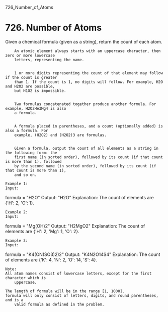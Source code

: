 726_Number_of_Atoms
# 726. Number of Atoms

Given a chemical formula (given as a string), return the count of each atom.
    
    
        An atomic element always starts with an uppercase character, then zero or more lowercase
        letters, representing the name.
    
    
        1 or more digits representing the count of that element may follow if the count is greater
        than 1. If the count is 1, no digits will follow. For example, H2O and H2O2 are possible,
        but H1O2 is impossible.
    
    
        Two formulas concatenated together produce another formula. For example, H2O2He3Mg4 is also
        a formula.
    
    
        A formula placed in parentheses, and a count (optionally added) is also a formula. For
        example, (H2O2) and (H2O2)3 are formulas.
    
    
        Given a formula, output the count of all elements as a string in the following form: the
        first name (in sorted order), followed by its count (if that count is more than 1), followed
        by the second name (in sorted order), followed by its count (if that count is more than 1),
        and so on.

    Example 1:
    Input:
formula = "H2O"
Output: "H2O"
Explanation:
The count of elements are {'H': 2, 'O': 1}.

    

    Example 2:
    Input:
formula = "Mg(OH)2"
Output: "H2MgO2"
Explanation:
The count of elements are {'H': 2, 'Mg': 1, 'O': 2}.

    

    Example 3:
    Input:
formula = "K4(ON(SO3)2)2"
Output: "K4N2O14S4"
Explanation:
The count of elements are {'K': 4, 'N': 2, 'O': 14, 'S': 4}.

    

    Note:
    All atom names consist of lowercase letters, except for the first character which is
        uppercase.
    
    The length of formula will be in the range [1, 1000].
    formula will only consist of letters, digits, and round parentheses, and is a
        valid formula as defined in the problem.